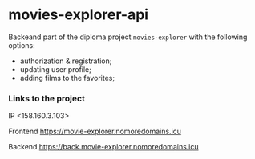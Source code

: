 # movies-explorer-api

Backeand part of the diploma project `movies-explorer` with the following options:
 - authorization & registration;
 - updating user profile;
 - adding films to the favorites;

### Links to the project

IP <158.160.3.103>

Frontend https://movie-explorer.nomoredomains.icu

Backend https://back.movie-explorer.nomoredomains.icu
